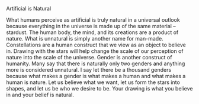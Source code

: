Artificial is Natural

What humans perceive as artificial is truly natural in a universal outlook because everything in the universe is made up of the same material – stardust. The human body, the mind, and its creations are a product of nature. What is unnatural is simply another name for man-made. Constellations are a human construct that we view as an object to believe in. Drawing with the stars will help change the scale of our perception of nature into the scale of the universe. Gender is another construct of humanity. Many say that there is naturally only two genders and anything more is considered unnatural. I say let there be a thousand genders because what makes a gender is what makes a human and what makes a human is nature. Let us believe what we want, let us form the stars into shapes, and let us be who we desire to be. Your drawing is what you believe in and your belief is natural.  

